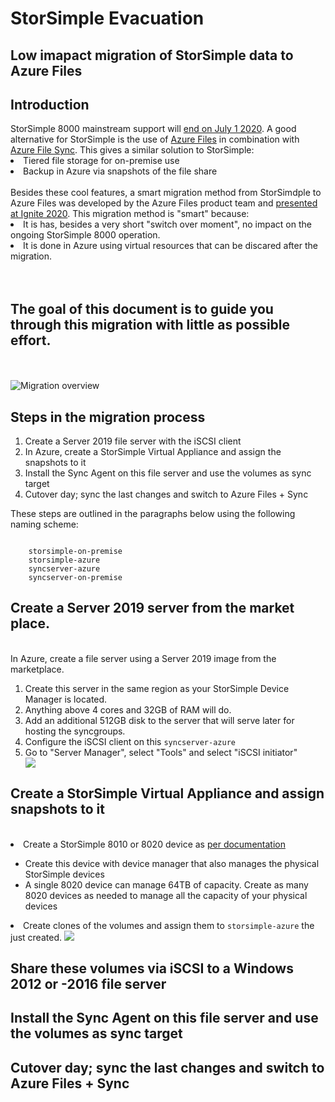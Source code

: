 <h1>StorSimple Evacuation</h1>
<h2>Low imapact migration of StorSimple data to Azure Files</h2>

<p>
<h2>Introduction</h2>
StorSimple 8000 mainstream support will <a href="https://support.microsoft.com/en-us/lifecycle/search/19605">end on July 1 2020</a>.
A good alternative for StorSimple is the use of <a href="https://docs.microsoft.com/en-us/azure/storage/files/storage-files-introduction">Azure Files</a> in combination with <a href="https://www.youtube.com/watch?v=Zm2w8-TRn-o">Azure File Sync</a>. This gives a similar solution to StorSimple:
<br>
<li>Tiered file storage for on-premise use</li>
<li>Backup in Azure via snapshots of the file share</li>
<br>
Besides these cool features, a smart migration method from StorSimdple to Azure Files was developed by the Azure Files product team and <a href="https://myignite.techcommunity.microsoft.com/sessions/84177?source=sessions">presented at Ignite 2020</a>.
This migration method is "smart" because:
<br>
<li>It is has, besides a very short "switch over moment", no impact on the ongoing StorSimple 8000 operation.</li>
<li>It is done in Azure using virtual resources that can be discared after the migration.</li>
<br>
<br>
<h2>The goal of this document is to guide you through this migration with little as possible effort.</h2>
<br>
<br>
<img src="https://github.com/joostm1/storsimple-exit/blob/master/content/storsimple-files-migration-overview.png" alt="Migration overview">
</p>


<h2>Steps in the migration process</h2>
<ol>
    <li>Create a Server 2019 file server with the iSCSI client</li>
    <li>In Azure, create a StorSimple Virtual Appliance and assign the snapshots to it</li>
    <li>Install the Sync Agent on this file server and use the volumes as sync target</li>
    <li>Cutover day; sync the last changes and switch to Azure Files + Sync</li>
</ol>
These steps are outlined in the paragraphs below using the following naming scheme:
<pre><code>
    storsimple-on-premise
    storsimple-azure
    syncserver-azure
    syncserver-on-premise
</pre></code>

<h2>Create a Server 2019 server from the market place.</h2>
<br>
In Azure, create a file server using a Server 2019 image from the marketplace.
<ol>
    <li>Create this server in the same region as your StorSimple Device Manager is located.</li>
    <li>Anything above 4 cores and 32GB of RAM will do.</li>
    <li>Add an additional 512GB disk to the server that will serve later for hosting the syncgroups.</li>
    <li>Configure the iSCSI client on this <code>syncserver-azure</code></li>
    <li>Go to "Server Manager", select "Tools" and select "iSCSI initiator"</li>
    <img src="https://github.com/joostm1/storsimple-exit/blob/master/content/iscsi-initiator.png"></li>
</ol>    
<h2>


<p>
<h2>Create a StorSimple Virtual Appliance and assign snapshots to it</h2>
<br>
<li>Create a StorSimple 8010 or 8020 device as <a href="https://docs.microsoft.com/en-us/azure/storsimple/storsimple-8000-cloud-appliance-u2">per documentation</a></li>
  <ul>
    <li>Create this device with device manager that also manages the physical StorSimple devices</li>
    <li>A single 8020 device can manage 64TB of capacity. Create as many 8020 devices as needed to manage all the capacity of your physical devices</li>
</ul>
<li>Create clones of the volumes and assign them to <code>storsimple-azure</code> the just created.
<img src="https://github.com/joostm1/storsimple-exit/blob/master/content/clone-to-8020.png"></li>



</p>

<p>
<h2>Share these volumes via iSCSI to a Windows 2012 or -2016 file server</h2>
<h2>Install the Sync Agent on this file server and use the volumes as sync target</h2>
<h2>Cutover day; sync the last changes and switch to Azure Files + Sync</h2>
